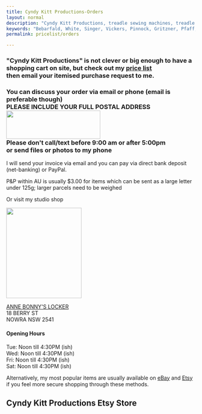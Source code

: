 ```yaml
---
title: Cyndy Kitt Productions-Orders
layout: normal
description: "Cyndy Kitt Productions, treadle sewing machines, treadle sewing machine parts, sewing machine parts, vintage treadle sewing machines, reproduction sewing machine manuals, sewing machine manual, sewing, clothing, accessories, costume, bags, eco friendly, green machine, craft, treadle, design, eco sewing, sustainable craft"
keywords: "Bebarfald, White, Singer, Vickers, Pinnock, Gritzner, Pfaff, treadle sewing machine, vintage sewing machine, sewing machine manual, sewing"
permalink: pricelist/orders

---
```


<div class="container mb-4">
<div class="row">
<div class="col-12 text-center">
<h3>"Cyndy Kitt Productions" is not clever or big enough to have a shopping cart on site, but check out my <a href="index.htm">price list</a> <br/> then email your itemised purchase request to me.</h3>
<h3>You can discuss your order via email or phone (email is preferable though)<br>
PLEASE INCLUDE YOUR FULL POSTAL ADDRESS<br>
<img src="{{ "assets/images/email.png" | relative_url }}" width="250" height="75"> <br>
Please don't call/text before 9:00 am or after 5:00pm<br>
or send files or photos to my phone</h3>
<p> I will send your invoice via email and you can pay via 
direct bank deposit (net-banking) or PayPal.<br>
</p>
<p>P&amp;P within AU is usually $3.00 for items which can be sent as a large letter under 125g; larger parcels need to be weighed</p>
<p class="h3">Or visit my studio shop</p>
<p><img src="{{ "assets/images/abl.png" | relative_url }}" width="200" height="240"></p>
<p class="h4"><a href="https://anne-bonnys-locker.business.site/">ANNE BONNY'S LOCKER</a><br>
18 BERRY ST<br>
NOWRA NSW 2541</p>
<h4 class="mt-4"> Opening Hours</h4>
<p class="h4 mb-4">Tue: Noon till 4:30PM (ish) <br>
Wed: Noon till 4:30PM (ish) <br>
Fri: Noon till 4:30PM (ish) <br>
Sat: Noon till 4:30PM (ish) </p>
<p class="h4"> Alternatively, my most popular items are usually available on <a href="http://stores.ebay.com.au/Cyndy-Kitt-Productions">eBay</a> and <a href="//www.etsy.com/shop/cyndykitt">Etsy</a> if you feel more secure shopping through these methods.</p>
<h2>Cyndy Kitt Productions Etsy Store</h2>
<script type="text/javascript" src="//www.etsy.com/etsy_mini.js"></script>
<script type="text/javascript">new EtsyNameSpace.Mini(5963395, 'shop','gallery',3,3).renderIframe();</script>
 </div><!-- end col -->
</div><!-- end row -->
</div><!-- end container -->
